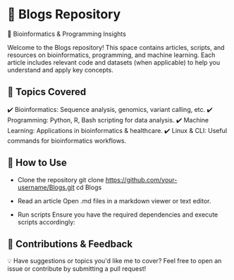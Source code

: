 # 📘 Blogs Repository

🚀 Bioinformatics & Programming Insights

Welcome to the Blogs repository! This space contains articles, scripts, and resources on bioinformatics, programming, and machine learning. Each article includes relevant code and datasets (when applicable) to help you understand and apply key concepts.

## 📖 Topics Covered
✔️ Bioinformatics: Sequence analysis, genomics, variant calling, etc.
✔️ Programming: Python, R, Bash scripting for data analysis.
✔️ Machine Learning: Applications in bioinformatics & healthcare.
✔️ Linux & CLI: Useful commands for bioinformatics workflows.

## 📌 How to Use
    
- Clone the repository
git clone https://github.com/your-username/Blogs.git
cd Blogs

- Read an article
Open .md files in a markdown viewer or text editor.

- Run scripts
Ensure you have the required dependencies and execute scripts accordingly:

## 📩 Contributions & Feedback
💡 Have suggestions or topics you'd like me to cover? Feel free to open an issue or contribute by submitting a pull request!

